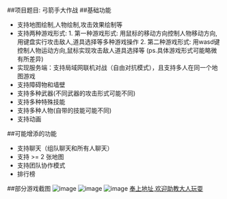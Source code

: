 ##项目题目:  弓箭手大作战
##基础功能
- 支持地图绘制,人物绘制,攻击效果绘制等
- 支持两种游戏形式: 
      1. 第一种游戏形式: 用鼠标的移动方向控制人物移动方向,用键盘实行攻击敌人,道具选择等多种游戏操作
      2. 第二种游戏形式: 用wasd键控制人物运动方向,鼠标实现攻击敌人道具选择等
(ps.具体游戏形式可能略微有所差异)
- 实现服务端：⽀持局域⽹联机对战（⾃由对抗模式），且⽀持多⼈在同⼀个地图游戏
- 支持障碍物和墙壁
- 支持多种武器(不同武器的攻击形式可能不同)
- 支持多种特殊技能
- 支持多种人物(自带的技能可能不同)
- 支持动画

##可能增添的功能
- ⽀持聊天（组队聊天和所有⼈聊天）
- ⽀持 >= 2 张地图
- ⽀持团队协作模式
- 排⾏榜

##部分游戏截图
![image](http://upload-images.jianshu.io/upload_images/12014150-088d626acbccb98a?imageMogr2/auto-orient/strip%7CimageView2/2/w/1240)
![image](http://upload-images.jianshu.io/upload_images/12014150-85ac8d514d7ddd7d.g!&rf=photolist&t=5?imageMogr2/auto-orient/strip%7CimageView2/2/w/1240)
![image](http://upload-images.jianshu.io/upload_images/12014150-925317431c511a72?imageMogr2/auto-orient/strip%7CimageView2/2/w/1240)
[奉上地址,欢迎助教大人玩耍](http://ku.18183.com/arrowiosy.html?soucre=bdald)
